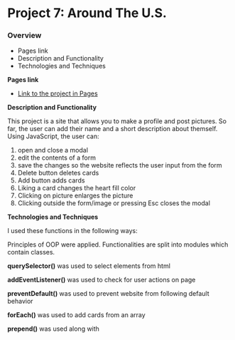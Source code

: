 # Project 7: Around The U.S.

### Overview

- Pages link
- Description and Functionality
- Technologies and Techniques

**Pages link**

- [Link to the project in Pages](https://thinklikeadesigner.github.io/web_project_6/)

**Description and Functionality**

This project is a site that allows you to make a profile and post pictures. So far, the user can add their name and a short description about themself. Using JavaScript, the user can:

1. open and close a modal
2. edit the contents of a form
3. save the changes so the website reflects the user input from the form
4. Delete button deletes cards
5. Add button adds cards
6. Liking a card changes the heart fill color
7. Clicking on picture enlarges the picture
8. Clicking outside the form/image or pressing Esc closes the modal

**Technologies and Techniques**

I used these functions in the following ways:

Principles of OOP were applied. Functionalities are split into modules which contain classes.

**querySelector()** was used to select elements from html

**addEventListener()** was used to check for user actions on page

**preventDefault()** was used to prevent website from following default behavior

**forEach()** was used to add cards from an array

**prepend()** was used along with <template> to add an entire card to the page at once.

**keydown** event handlwer was used to listen for the Esc key in order to close a modal

**event.target** was used to specify what element was clicked, so that only clicking outside the modal closed it.

I also used form validation techniques for a responsive UI. The user will now prompted when:

- They left a field empty when completing the form
- They did not enter a valid URL for the image
- They did not use at least 2 characters for the name or description
- They did not use at least 1 character for the image title
